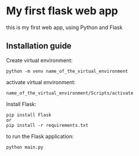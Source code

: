 # My first flask web app
this is my first web app, using Python and Flask

## Installation guide
Create virtual environment:
```
python -m venv name_of_the_virtual_environment
```
activate virtual environment:
```
name_of_the_virtual_environment/Scripts/activate
```
Install Flask: 
```
pip install Flask
or 
pip install -r requirements.txt
```
to run the Flask application: 
```
python main.py
```
